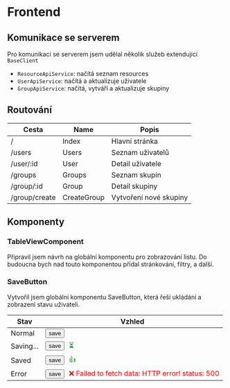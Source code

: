 # Frontend

## Komunikace se serverem

Pro komunikaci se serverem jsem udělal několik služeb extendující `BaseClient`

- `ResourceApiService`: načítá seznam resources
- `UserApiService`: načítá a aktualizuje uživatele
- `GroupApiService`: načítá, vytváří a aktualizuje skupiny

## Routování

| Cesta         | Name        | Popis                  |
|---------------|-------------|------------------------|
| /             | Index       | Hlavní stránka         |
| /users        | Users       | Seznam uživatelů       |
| /user/:id     | User        | Detail uživatele       |
| /groups       | Groups      | Seznam skupin          |
| /group/:id    | Group       | Detail skupiny         |
| /group/create | CreateGroup | Vytvoření nové skupiny |

## Komponenty

### TableViewComponent

Připravil jsem návrh na globální komponentu pro zobrazování listu. Do budoucna bych nad touto komponentou přidal stránkování, filtry, a další.

### SaveButton

Vytvořil jsem globální komponentu SaveButton, která řeší ukládání a zobrazení stavu uživateli.

| Stav      | Vzhled                                                                                                                |
|-----------|-----------------------------------------------------------------------------------------------------------------------|
| Normal    | <button>save</button>                                                                                                 |
| Saving... | <button>save</button><span style="margin-left:10px; color:green">⏳</span>                                             |
| Saved     | <button>save</button><span style="margin-left:10px; color:green">👍</span>                                            |
| Error     | <button>save</button><span style="margin-left:10px; color:red">❌ Failed to fetch data: HTTP error! status: 500</span> |

